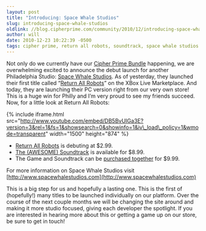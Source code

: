 ```yaml
---
layout: post
title: "Introducing: Space Whale Studios"
slug: introducing-space-whale-studios
oldlink: //blog.cipherprime.com/community/2010/12/introducing-space-whale-studios
author: will
date: 2010-12-23 10:22:39 -0500
tags: cipher prime, return all robots, soundtrack, space whale studios
---
```


Not only do we currently have our [Cipher Prime Bundle](https://store.cipherprime.com/bundles/holiday) happening, we are overwhelming excited to announce the debut launch for another Philadelphia Studio: [Space Whale Studios](http://www.spacewhalestudios.com). As of yesterday, they launched their first title called “[Return All Robots](http://returnallrobots.com)” on the XBox Live Marketplace. And today, they are launching their PC version right from our very own store! This is a huge win for Philly and I’m very proud to see my friends succeed. Now, for a little look at Return All Robots:

{% include iframe.html src="http://www.youtube.com/embed/DB5BvUIGa3E?version=3&rel=1&fs=1&showsearch=0&showinfo=1&iv\_load\_policy=1&wmode=transparent" width="1500" height="874" %}

*   [Return All Robots](https://store.cipherprime.com/games/returnallrobots) is debuting at $2.99.
*   [The (AWESOME) Soundtrack](https://store.cipherprime.com/music/returnallrobotsost) is available for $8.99.
*   The Game and Soundtrack can be [purchased together](https://store.cipherprime.com/bundles/returnallrobots) for $9.99.

For more information on Space Whale Studios visit [http://www.spacewhalestudios.com](http://www.spacewhalestudios.com)

This is a big step for us and hopefully a lasting one. This is the first of (hopefully!) many titles to be launched individually on our platform. Over the course of the next couple months we will be changing the site around and making it more studio focused, giving each developer the spotlight. If you are interested in hearing more about this or getting a game up on our store, be sure to get in touch!
